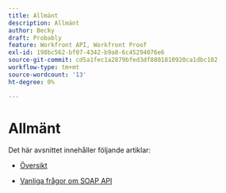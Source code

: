 ```yaml
---
title: Allmänt
description: Allmänt
author: Becky
draft: Probably
feature: Workfront API, Workfront Proof
exl-id: 198bc562-bf07-4342-b9a8-6c45294076e6
source-git-commit: cd5a1fec1a2879bfed3df8801810920ca1dbc102
workflow-type: tm+mt
source-wordcount: '13'
ht-degree: 0%

---
```


# Allmänt

Det här avsnittet innehåller följande artiklar:

* [Översikt](../../proofhq-api/general/overview.md)

<!--* [Code Samples](../../proofhq-api/general/code-samples.md) -->
* [Vanliga frågor om SOAP API](../../proofhq-api/general/soap-api-faqs.md)
